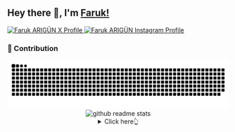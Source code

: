 ## Hey there 👋, I'm [Faruk!](https://github.com/mrnasil/)




<a href="https://x.com/faruk_arigun" target="_blank">
<picture>
  <source media="(prefers-color-scheme: dark)" srcset="https://api.iconify.design/line-md:twitter-x-alt.svg?color=%23ffffff" style="width:50px;">
  <source media="(prefers-color-scheme: light)" srcset="https://api.iconify.design/line-md:twitter-x-alt.svg?color=%23ffffff" style="width:50px;">
  <img alt="Faruk ARIGÜN X Profile" src="https://api.iconify.design/line-md:twitter-x-alt.svg?color=%23ffffff" style="width:50px;">
</picture>
</a>
<a href="https://instagram.com/faruk_arigun" target="_blank">
<picture>
  <source media="(prefers-color-scheme: dark)" srcset="https://api.iconify.design/line-md:instagram.svg?color=%23ffffff" style="width:50px;">
  <source media="(prefers-color-scheme: light)" srcset="https://api.iconify.design/line-md:instagram.svg?color=%23ffffff" style="width:50px;">
  <img alt="Faruk ARIGÜN Instagram Profile" src="https://api.iconify.design/line-md:instagram.svg?color=%23ffffff" style="width:50px;">
</picture>
</a>

<br/>

### 🚀 Contribution
<picture>
  <source media="(prefers-color-scheme: dark)" srcset="https://raw.githubusercontent.com/mrnasil/mrnasil/main/assets/contribution-snake-dark.svg">
  <source media="(prefers-color-scheme: light)" srcset="https://raw.githubusercontent.com/mrnasil/mrnasil/main/assets/contribution-snake.svg">
  <img alt="github contribution grid snake animation" src="https://raw.githubusercontent.com/mrnasil/mrnasil/main/assets/contribution-snake-dark.svg">
</picture>

<!-- [![Top Langs](https://github-readme-stats.vercel.app/api/top-langs/?username=mrnasil&layout=compact&theme=dark&show_icons=true&bg_color=0d1117)](https://github.com/anuraghazra/github-readme-stats) -->

<div align="center">
<picture>
  <source media="(prefers-color-scheme: dark)" srcset="https://github-readme-stats.vercel.app/api/top-langs/?username=mrnasil&layout=compact&theme=dark&show_icons=true&bg_color=0d1117&hide_border=true&border_color=0d1117">
  <source media="(prefers-color-scheme: light)" srcset="https://github-readme-stats.vercel.app/api/top-langs/?username=mrnasil&layout=compact&theme=dark&show_icons=true&bg_color=0d1117&hide_border=true&border_color=0d1117">
  <img alt="github readme stats" src="https://github-readme-stats.vercel.app/api/top-langs/?username=mrnasil&layout=compact&theme=dark&show_icons=true&bg_color=0d1117&hide_border=true&border_color=0d1117">
</picture>

<details>
  <summary>Click here👆</summary>
  <pre>
  🤷‍♂️ Nothing...
  </pre>
</details>
</div>



<!--
**mrnasil/mrnasil** is a ✨ _special_ ✨ repository because its `README.md` (this file) appears on your GitHub profile.

Here are some ideas to get you started:

- 🔭 I’m currently working on ...
- 🌱 I’m currently learning ...
- 👯 I’m looking to collaborate on ...
- 🤔 I’m looking for help with ...
- 💬 Ask me about ...
- 📫 How to reach me: ...
- 😄 Pronouns: ...
- ⚡ Fun fact: ...
-->
